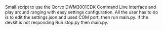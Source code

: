 Small script to use the Qorvo DWM3001CDK Command Line interface and play around ranging with easy settings configuration. All the user has to do is to edit the settings.json and used COM port, then run main.py. If the devkit is not responding Run stop.py then main.py.

